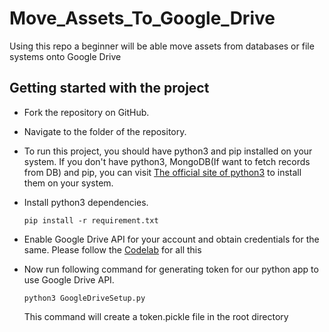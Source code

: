 # Move_Assets_To_Google_Drive
Using this repo a beginner will be able move assets from databases or file systems onto Google Drive 

## Getting started with the project

* Fork the repository on GitHub.

* Navigate to the folder of the repository.

* To run this project, you should have python3 and pip installed on your system.
If you don't have python3, MongoDB(If want to fetch records from DB) and pip, you can visit [The official site of python3](https://www.python.org/download/releases/3.0/)
to install them on your system.

* Install python3 dependencies.  
  ```
  pip install -r requirement.txt
  ```

* Enable Google Drive API for your account and obtain credentials for the same. Please follow the [Codelab](https://codelabs.developers.google.com/codelabs/gsuite-apis-intro/#9) for all this

* Now run following command for generating token for our python app to use Google Drive API.
    ```
    python3 GoogleDriveSetup.py
    ```
    This command will create a token.pickle file in the root directory
